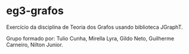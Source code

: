 # eg3-grafos

Exercício da disciplina de Teoria dos Grafos usando biblioteca JGraphT.

Grupo formado por: Tulio Cunha, Mirella Lyra, Gildo Neto, Guilherme Carneiro, Nilton Junior.
